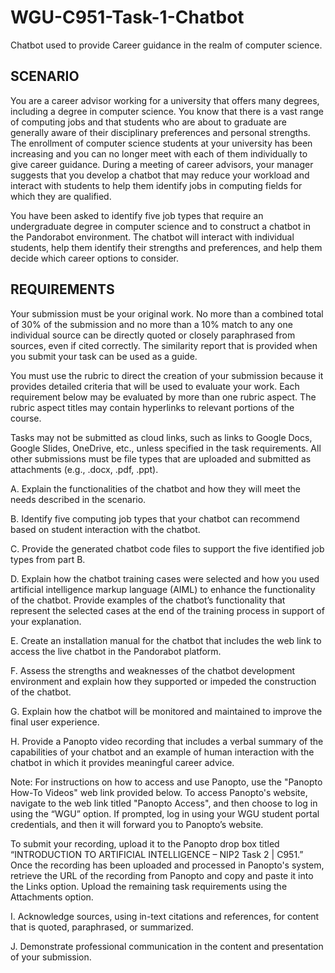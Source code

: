 # WGU-C951-Task-1-Chatbot
Chatbot used to provide Career guidance in the realm of computer science.

## SCENARIO
You are a career advisor working for a university that offers many degrees, including a degree in computer science. You know that there is a vast range of computing jobs and that students who are about to graduate are generally aware of their disciplinary preferences and personal strengths. The enrollment of computer science students at your university has been increasing and you can no longer meet with each of them individually to give career guidance. During a meeting of career advisors, your manager suggests that you develop a chatbot that may reduce your workload and interact with students to help them identify jobs in computing fields for which they are qualified.

You have been asked to identify five job types that require an undergraduate degree in computer science and to construct a chatbot in the Pandorabot environment. The chatbot will interact with individual students, help them identify their strengths and preferences, and help them decide which career options to consider.

## REQUIREMENTS
Your submission must be your original work. No more than a combined total of 30% of the submission and no more than a 10% match to any one individual source can be directly quoted or closely paraphrased from sources, even if cited correctly. The similarity report that is provided when you submit your task can be used as a guide. 

You must use the rubric to direct the creation of your submission because it provides detailed criteria that will be used to evaluate your work. Each requirement below may be evaluated by more than one rubric aspect. The rubric aspect titles may contain hyperlinks to relevant portions of the course.

Tasks may not be submitted as cloud links, such as links to Google Docs, Google Slides, OneDrive, etc., unless specified in the task requirements. All other submissions must be file types that are uploaded and submitted as attachments (e.g., .docx, .pdf, .ppt).

A.  Explain the functionalities of the chatbot and how they will meet the needs described in the scenario.

B.  Identify five computing job types that your chatbot can recommend based on student interaction with the chatbot.

C.  Provide the generated chatbot code files to support the five identified job types from part B.

D.  Explain how the chatbot training cases were selected and how you used artificial intelligence markup language (AIML) to enhance the functionality of the chatbot. Provide examples of the chatbot’s functionality that represent the selected cases at the end of the training process in support of your explanation.

E.  Create an installation manual for the chatbot that includes the web link to access the live chatbot in the Pandorabot platform.

F.  Assess the strengths and weaknesses of the chatbot development environment and explain how they supported or impeded the construction of the chatbot.

G.  Explain how the chatbot will be monitored and maintained to improve the final user experience.

H.  Provide a Panopto video recording that includes a verbal summary of the capabilities of your chatbot and an example of human interaction with the chatbot in which it provides meaningful career advice.

Note: For instructions on how to access and use Panopto, use the "Panopto How-To Videos" web link provided below. To access Panopto's website, navigate to the web link titled "Panopto Access", and then choose to log in using the “WGU” option. If prompted, log in using your WGU student portal credentials, and then it will forward you to Panopto’s website.

To submit your recording, upload it to the Panopto drop box titled “INTRODUCTION TO ARTIFICIAL INTELLIGENCE – NIP2 Task 2 | C951.” Once the recording has been uploaded and processed in Panopto's system, retrieve the URL of the recording from Panopto and copy and paste it into the Links option. Upload the remaining task requirements using the Attachments option.

I.  Acknowledge sources, using in-text citations and references, for content that is quoted, paraphrased, or summarized.

J.  Demonstrate professional communication in the content and presentation of your submission.
